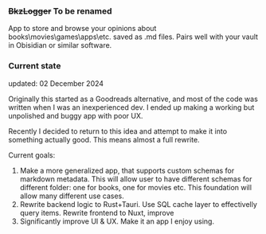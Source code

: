 ### ~~BkzLogger~~ To be renamed

App to store and browse your opinions about books\movies\games\apps\etc. saved as .md files. Pairs well with your vault in Obisidian or similar software.

### Current state

updated: 02 December 2024

Originally this started as a Goodreads alternative, and most of the code was written when I was an inexperienced dev. I ended up making a working but unpolished and buggy app with poor UX.

Recently I decided to return to this idea and attempt to make it into something actually good. This means almost a full rewrite.

Current goals:

1. Make a more generalized app, that supports custom schemas for markdown metadata. This will allow user to have different schemas for different folder: one for books, one for movies etc. This foundation will allow many different use cases.
2. Rewrite backend logic to Rust+Tauri. Use SQL cache layer to effectivelly query items. Rewrite frontend to Nuxt, improve
3. Significantly improve UI & UX. Make it an app I enjoy using.